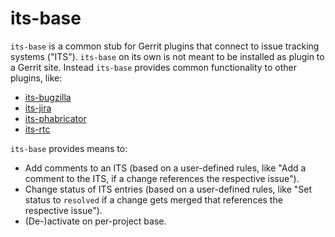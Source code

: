 its-base
========

`its-base` is a common stub for Gerrit plugins that connect to issue
tracking systems ("ITS"). `its-base` on its own is not meant to be
installed as plugin to a Gerrit site. Instead `its-base` provides
common functionality to other plugins, like:

* [its-bugzilla][its-bugzilla]
* [its-jira][its-jira]
* [its-phabricator][its-phabricator]
* [its-rtc][its-rtc]

[its-bugzilla]: https://gerrit-review.googlesource.com/admin/repos/plugins/its-bugzilla
[its-jira]: https://gerrit-review.googlesource.com/admin/repos/plugins/its-jira
[its-phabricator]: https://gerrit-review.googlesource.com/admin/repos/plugins/its-phabricator
[its-rtc]: https://gerrit-review.googlesource.com/admin/repos/plugins/its-rtc

`its-base` provides means to:

* Add comments to an ITS (based on a user-defined rules, like "Add a
  comment to the ITS, if a change references the respective issue").
* Change status of ITS entries (based on a user-defined rules, like
  "Set status to `resolved` if a change gets merged that references
  the respective issue").
* (De-)activate on per-project base.

<span></span>
